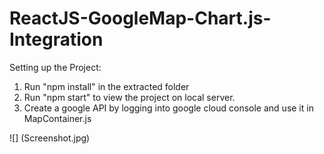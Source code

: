 # ReactJS-GoogleMap-Chart.js-Integration

Setting up the Project:
1) Run "npm install" in the extracted folder
2) Run "npm start" to view the project on local server.
3) Create a google API by logging into google cloud console and use it in MapContainer.js



![] (Screenshot.jpg)